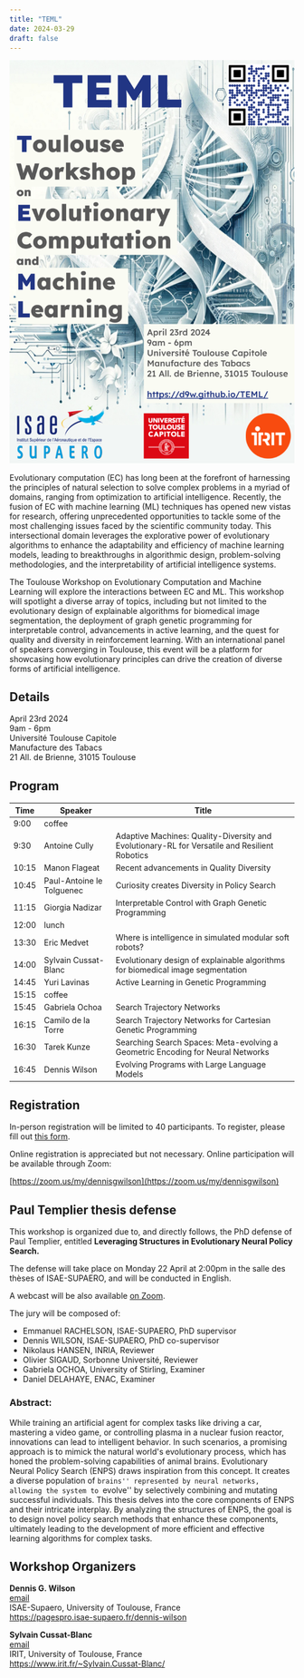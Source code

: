 ```yaml
---
title: "TEML"
date: 2024-03-29
draft: false
---
```


<style>
#wrapper { background-color: #FFF; }
</style>

<a href="TEML.pdf"><img src="TEML.png"></a>

Evolutionary computation (EC) has long been at the forefront of harnessing the principles of natural selection to solve complex problems in a myriad of domains, ranging from optimization to artificial intelligence. Recently, the fusion of EC with machine learning (ML) techniques has opened new vistas for research, offering unprecedented opportunities to tackle some of the most challenging issues faced by the scientific community today. This intersectional domain leverages the explorative power of evolutionary algorithms to enhance the adaptability and efficiency of machine learning models, leading to breakthroughs in algorithmic design, problem-solving methodologies, and the interpretability of artificial intelligence systems.

The Toulouse Workshop on Evolutionary Computation and Machine Learning will explore the interactions between EC and ML. This workshop will spotlight a diverse array of topics, including but not limited to the evolutionary design of explainable algorithms for biomedical image segmentation, the deployment of graph genetic programming for interpretable control, advancements in active learning, and the quest for quality and diversity in reinforcement learning. With an international panel of speakers converging in Toulouse, this event will be a platform for showcasing how evolutionary principles can drive the creation of diverse forms of artificial intelligence.

## Details

April 23rd 2024<br/>
9am - 6pm<br/>
Université Toulouse Capitole<br/>
Manufacture des Tabacs<br/>
21 All. de Brienne, 31015 Toulouse

## Program

| Time | Speaker | Title |
| ---- | ---- | ---- |
| 9:00 | coffee |  |
| 9:30 | Antoine Cully | Adaptive Machines: Quality-Diversity and Evolutionary-RL for Versatile and Resilient Robotics |
| 10:15 | Manon Flageat | Recent advancements in Quality Diversity |
| 10:45 | Paul-Antoine le Tolguenec | Curiosity creates Diversity in Policy Search |
| 11:15 | Giorgia Nadizar | Interpretable Control with Graph Genetic Programming |
| 12:00 | lunch |  |
| 13:30 | Eric Medvet | Where is intelligence in simulated modular soft robots? |
| 14:00 | Sylvain Cussat-Blanc | Evolutionary design of explainable algorithms for biomedical image segmentation |
| 14:45 | Yuri Lavinas | Active Learning in Genetic Programming |
| 15:15 | coffee |  |
| 15:45 | Gabriela Ochoa | Search Trajectory Networks |
| 16:15 | Camilo de la Torre | Search Trajectory Networks for Cartesian Genetic Programming |
| 16:30 | Tarek Kunze | Searching Search Spaces: Meta-evolving a Geometric Encoding for Neural Networks |
| 16:45 | Dennis Wilson | Evolving Programs with Large Language Models |

## Registration

In-person registration will be limited to 40 participants. To register, please fill out [this form](https://forms.gle/aZcHH433LEfNN2ZAA).

Online registration is appreciated but not necessary. Online participation will be available through Zoom:

[https://zoom.us/my/dennisgwilson](https://zoom.us/my/dennisgwilson)

## Paul Templier thesis defense

This workshop is organized due to, and directly follows, the PhD defense of Paul Templier, entitled **Leveraging Structures in Evolutionary Neural Policy Search.**

The defense will take place on Monday 22 April at 2:00pm in the salle des thèses of ISAE-SUPAERO, and will be conducted in English.

A webcast will be also available [on Zoom](https://zoom.us/my/dennisgwilson).

The jury will be composed of:

- Emmanuel RACHELSON, ISAE-SUPAERO, PhD supervisor
- Dennis WILSON, ISAE-SUPAERO, PhD co-supervisor
- Nikolaus HANSEN, INRIA, Reviewer
- Olivier SIGAUD, Sorbonne Université, Reviewer
- Gabriela OCHOA, University of Stirling, Examiner
- Daniel DELAHAYE, ENAC, Examiner

### Abstract:

While training an artificial agent for complex tasks like driving a car, mastering a video game, or controlling plasma in a nuclear fusion reactor, innovations can lead to intelligent behavior. In such scenarios, a promising approach is to mimick the natural world's evolutionary process, which has honed the problem-solving capabilities of animal brains. Evolutionary Neural Policy Search (ENPS) draws inspiration from this concept. It creates a diverse population of ``brains'' represented by neural networks, allowing the system to ``evolve'' by selectively combining and mutating successful individuals. This thesis delves into the core components of ENPS and their intricate interplay. By analyzing the structures of ENPS, the goal is to design novel policy search methods that enhance these components, ultimately leading to the development of more efficient and effective learning algorithms for complex tasks.

## Workshop Organizers

**Dennis G. Wilson**<br/>
[email](mailto:dennis.wilson@isae.fr)<br/>
ISAE-Supaero, University of Toulouse, France<br/>
https://pagespro.isae-supaero.fr/dennis-wilson<br/>

**Sylvain Cussat-Blanc**<br/>
[email](mailto:cussat@irit.fr)<br/>
IRIT, University of Toulouse, France<br/>
https://www.irit.fr/~Sylvain.Cussat-Blanc/<br/>
